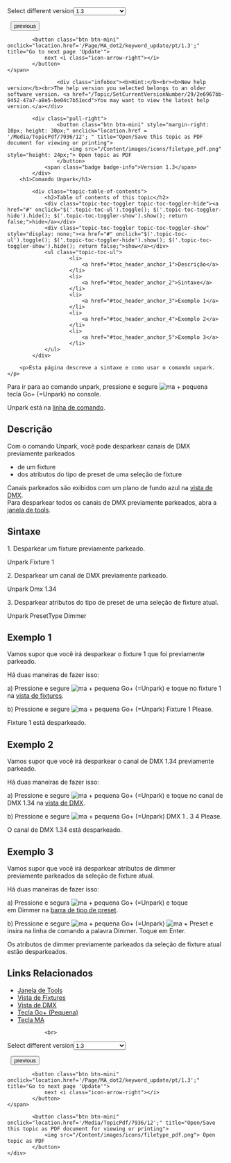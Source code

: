 
<div class="topic-navigation">

<div class="pull-right">
	<span class="pull-left">


<div class="pull-left">
<form action="/Topic/SetCurrentVersionNumber" class="form-inline" id="frmTagSelector" method="post">	<span class="form-mini">
		<div class="input-prepend"><span class="add-on">Select different version</span><select autocomplete="off" id="versionNumberId" name="versionNumberId" onchange="$(this).closest('#frmTagSelector').submit();" style="width: 120px;"><option value="">- latest -</option>
<option value="3">1.1</option>
<option value="7">1.2</option>
<option selected="selected" value="12">1.3</option>
<option value="16">1.5</option>
<option value="29">1.9</option>
</select></div>
		<input data-val="true" data-val-number="The field Int32 must be a number." data-val-required="The Int32 field is required." id="ProductId" name="ProductId" type="hidden" value="7">
		<input id="CurrentGuid" name="CurrentGuid" type="hidden" value="2e6967bb-9452-47a7-a8e5-be04c7b51ecd">
	</span>
</form></div>&nbsp;	</span>
	<span class="pull-right" style="white-space: nowrap;">
			<button class="btn btn-mini" onclick="location.href='/Page/MA_dot2/keyword_top/pt/1.3'; " title="Go to previous page 'Top'">
				<i class="icon-arrow-left"></i> previous
			</button>

			<button class="btn btn-mini" onclick="location.href='/Page/MA_dot2/keyword_update/pt/1.3';" title="Go to next page 'Update'">
				next <i class="icon-arrow-right"></i> 
			</button>
	</span>
</div>
<div class="clear-fix" style="margin-bottom: 10px"></div>
</div>

					<div class="infobox"><b>Hint:</b><br><b>New help version</b><br>The help version you selected belongs to an older software version. <a href="/Topic/SetCurrentVersionNumber/29/2e6967bb-9452-47a7-a8e5-be04c7b51ecd">You may want to view the latest help version.</a></div>

			<div class="pull-right">
					<button class="btn btn-mini" style="margin-right: 10px; height: 30px;" onclick="location.href = '/Media/TopicPdf/7936/12'; " title="Open/Save this topic as PDF document for viewing or printing">
						<img src="/Content/images/icons/filetype_pdf.png" style="height: 24px;"> Open topic as PDF
					</button>
				<span class="badge badge-info">Version 1.3</span>
			</div>
		<h1>Comando Unpark</h1>

			<div class="topic-table-of-contents">
				<h2>Table of contents of this topic</h2>
				<div class="topic-toc-toggler topic-toc-toggler-hide"><a href="#" onclick="$('.topic-toc-ul').toggle(); $('.topic-toc-toggler-hide').hide(); $('.topic-toc-toggler-show').show(); return false;">hide</a></div>
				<div class="topic-toc-toggler topic-toc-toggler-show" style="display: none;"><a href="#" onclick="$('.topic-toc-ul').toggle(); $('.topic-toc-toggler-hide').show(); $('.topic-toc-toggler-show').hide(); return false;">show</a></div>
				<ul class="topic-toc-ul">
						<li>
							<a href="#toc_header_anchor_1">Descrição</a>
						</li>
						<li>
							<a href="#toc_header_anchor_2">Sintaxe</a>
						</li>
						<li>
							<a href="#toc_header_anchor_3">Exemplo 1</a>
						</li>
						<li>
							<a href="#toc_header_anchor_4">Exemplo 2</a>
						</li>
						<li>
							<a href="#toc_header_anchor_5">Exemplo 3</a>
						</li>
				</ul>
			</div>

		<p>Esta página descreve a sintaxe e como usar o comando unpark.</p>

<p>Para ir para ao comando unpark, pressione e segure&nbsp;<span class="hardkey"><img alt="ma" src="/Media/Mlg/ma.png"></span> + pequena tecla&nbsp;<span class="hardkey">Go+</span> (=Unpark) no&nbsp;console.</p>

<p>Unpark está na <a href="/Topic/330c5d26-3bcd-4d9c-a448-d89cc7a6d5f1">linha de comando</a>.</p>

<a name="toc_header_anchor_1" id="toc_header_anchor_1" class="topic-toc-item"></a><h2>Descrição</h2>

<p>Com o comando Unpark, você pode desparkear&nbsp;canais de DMX previamente parkeados</p>

<ul>
	<li>de um&nbsp;fixture</li>
	<li>dos atributos do tipo de preset de uma seleção de fixture</li>
</ul>

<div class="tip">Canais parkeados&nbsp;são exibidos com um plano de fundo azul na&nbsp;<a href="/Topic/2f939332-43b1-44f0-9a0e-3121d5083e70">vista de DMX</a>.</div>

<div class="tip">Para desparkear&nbsp;todos os canais de DMX previamente parkeados, abra a <a href="/Topic/e5c9bd78-bb42-4cb3-aa88-a844659b59cc">janela de tools</a>.</div>

<a name="toc_header_anchor_2" id="toc_header_anchor_2" class="topic-toc-item"></a><h2>Sintaxe</h2>

<p>1. Desparkear&nbsp;um&nbsp;fixture previamente&nbsp;parkeado.</p>

<div class="cl_input">Unpark Fixture 1</div>

<p>2. Desparkear&nbsp;um canal de DMX&nbsp;previamente&nbsp;parkeado.</p>

<div class="cl_input">Unpark Dmx 1.34</div>

<p>3. Desparkear&nbsp;atributos do tipo de&nbsp;preset&nbsp;de uma seleção de&nbsp;fixture​ atual.</p>

<div class="cl_input">Unpark PresetType Dimmer</div>

<a name="toc_header_anchor_3" id="toc_header_anchor_3" class="topic-toc-item"></a><h2>Exemplo 1</h2>

<p>Vamos supor que você irá desparkear&nbsp;o fixture 1 que foi previamente parkeado.</p>

<p>Há duas maneiras de fazer isso:</p>

<p>a) Pressione e segure&nbsp;<span class="hardkey"><img alt="ma" src="/Media/Mlg/ma.png"></span> + pequena&nbsp;<span class="hardkey">Go+</span> (=Unpark) e toque no fixture 1 na&nbsp;<a href="/Topic/989f0b88-de3d-4818-8c0b-a69fa90b2106">vista de fixtures</a>.</p>

<p>b) Pressione e segure&nbsp;<span class="hardkey"><img alt="ma" src="/Media/Mlg/ma.png"></span> + pequena&nbsp;<span class="hardkey">Go+</span> (=Unpark) <span class="hardkey">Fixture</span> <span class="hardkey">1</span> <span class="hardkey">Please</span>.</p>

<p>Fixture 1 está desparkeado.</p>

<a name="toc_header_anchor_4" id="toc_header_anchor_4" class="topic-toc-item"></a><h2>Exemplo 2</h2>

<p>Vamos supor que você irá desparkear&nbsp;o canal de&nbsp;DMX 1.34 previamente parkeado.</p>

<p>Há duas maneiras de fazer isso:</p>

<p>a) Pressione e segure&nbsp;<span class="hardkey"><img alt="ma" src="/Media/Mlg/ma.png"></span> + pequena&nbsp;<span class="hardkey">Go+</span> (=Unpark) e toque no canal de DMX 1.34 na&nbsp;<a href="/Topic/2f939332-43b1-44f0-9a0e-3121d5083e70">vista de DMX</a>.</p>

<p>b) Pressione e segure&nbsp;<span class="hardkey"><img alt="ma" src="/Media/Mlg/ma.png"></span> + pequena&nbsp;<span class="hardkey">Go+</span> (=Unpark) <span class="hardkey">DMX</span> <span class="hardkey">1</span> <span class="hardkey">.</span> <span class="hardkey">3</span> <span class="hardkey">4</span> <span class="hardkey">Please</span>.</p>

<p>O canal de DMX&nbsp;1.34 está desparkeado.</p>

<a name="toc_header_anchor_5" id="toc_header_anchor_5" class="topic-toc-item"></a><h2>Exemplo 3</h2>

<p>Vamos supor que você irá desparkear atributos de dimmer previamente&nbsp;parkeados&nbsp;da seleção de&nbsp;fixture​ atual.</p>

<p>Há duas maneiras de fazer isso:</p>

<p>a) Pressione e segura&nbsp;<span class="hardkey"><img alt="ma" src="/Media/Mlg/ma.png"></span> + pequena&nbsp;<span class="hardkey">Go+</span> (=Unpark) e toque em&nbsp;<span class="softkey">Dimmer</span>&nbsp;na&nbsp;<a href="/Topic/60e350ef-d825-4072-a644-ed2430d82522">barra de tipo de preset</a>.</p>

<p>b) Pressione e segure&nbsp;<span class="hardkey"><img alt="ma" src="/Media/Mlg/ma.png"></span> + pequena&nbsp;<span class="hardkey">Go+</span> (=Unpark) <span class="hardkey"><img alt="ma" src="/Media/Mlg/ma.png"></span> + <span class="hardkey">Preset</span>&nbsp;e insira na linha de comando a palavra&nbsp;<span class="syntax">Dimmer</span>. Toque em&nbsp;<span class="softkey">Enter</span>.</p>

<p>Os atributos de&nbsp;dimmer&nbsp;previamente&nbsp;parkeados da seleção de&nbsp;fixture​ atual estão desparkeados.</p>

<a name="toc_header_anchor_6" id="toc_header_anchor_6" class="topic-toc-item"></a><h2>Links Relacionados</h2>

<ul>
	<li><a href="/Topic/e5c9bd78-bb42-4cb3-aa88-a844659b59cc">Janela de Tools</a></li>
	<li><a href="/Topic/989f0b88-de3d-4818-8c0b-a69fa90b2106">Vista de Fixtures</a></li>
	<li><a href="/Topic/2f939332-43b1-44f0-9a0e-3121d5083e70">Vista de DMX</a></li>
	<li><a href="/Topic/3156c266-1baa-4627-91b7-1cb1273bdab6">Tecla Go+ (Pequena)</a></li>
	<li><a href="/Topic/204e781e-986f-4c9a-8af9-0022186dc7aa">Tecla MA</a></li>
</ul>


				<br>
<div class="topic-navigation">

<div class="pull-right">
	<span class="pull-left">


<div class="pull-left">
<form action="/Topic/SetCurrentVersionNumber" class="form-inline" id="frmTagSelector" method="post">	<span class="form-mini">
		<div class="input-prepend"><span class="add-on">Select different version</span><select autocomplete="off" id="versionNumberId" name="versionNumberId" onchange="$(this).closest('#frmTagSelector').submit();" style="width: 120px;"><option value="">- latest -</option>
<option value="3">1.1</option>
<option value="7">1.2</option>
<option selected="selected" value="12">1.3</option>
<option value="16">1.5</option>
<option value="29">1.9</option>
</select></div>
		<input data-val="true" data-val-number="The field Int32 must be a number." data-val-required="The Int32 field is required." id="ProductId" name="ProductId" type="hidden" value="7">
		<input id="CurrentGuid" name="CurrentGuid" type="hidden" value="2e6967bb-9452-47a7-a8e5-be04c7b51ecd">
	</span>
</form></div>&nbsp;	</span>
	<span class="pull-right" style="white-space: nowrap;">
			<button class="btn btn-mini" onclick="location.href='/Page/MA_dot2/keyword_top/pt/1.3'; " title="Go to previous page 'Top'">
				<i class="icon-arrow-left"></i> previous
			</button>

			<button class="btn btn-mini" onclick="location.href='/Page/MA_dot2/keyword_update/pt/1.3';" title="Go to next page 'Update'">
				next <i class="icon-arrow-right"></i> 
			</button>
	</span>
</div>
	<div class="clear-fix"></div>
	<div class="pull-right">
	
			<button class="btn btn-mini" onclick="location.href='/Media/TopicPdf/7936/12';" title="Open/Save this topic as PDF document for viewing or printing">
				<img src="/Content/images/icons/filetype_pdf.png"> Open topic as PDF
			</button>
	</div>
<div class="clear-fix" style="margin-bottom: 10px"></div>
</div>

	